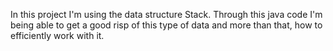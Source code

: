 In this project I'm using the data structure Stack.
Through this java code I'm being able to get a good risp of this type of data and more than that, how to efficiently work with it.
